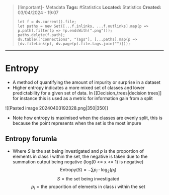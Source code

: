 > [!important]- Metadata
> **Tags:** #Statistics 
> **Located:** Statistics
> **Created:** 03/04/2024 - 19:07
> ```dataviewjs
> let f = dv.current().file;
> let paths = new Set([...f.inlinks, ...f.outlinks].map(p => p.path).filter(p => !p.endsWith(".png")));
> paths.delete(f.path);
> dv.table(["Connections", "Tags"], [...paths].map(p => [dv.fileLink(p), dv.page(p).file.tags.join("")]));
> ```

___
# Entropy
- A method of quantifying the amount of impurity or surprise in a dataset
- Higher entropy indicates a more mixed set of classes and lower predictability for a given set of data. In [[Decision_trees|decision trees]] for instance this is used as a metric for information gain from a split

![[Pasted image 20240403192328.png|350|350]]

- Note how entropy is maximised when the classes are evenly split, this is because the point represents when the set is the most impure
## Entropy forumla 
- Where $S$ is the set being investigated and $p$ is the proportion of elements in class $i$ within the set, the negative is taken due to the summation output being negative (log(0 <= x <= 1) is negative)
$$\text{Entropy}(S)=-\sum p_{i}\cdot \log_{2}(p_{i})$$
$$S=\text{the set being investigated}$$
$$p_{i}=\text{the proporition of elements in class }i \text{ within the set}$$
    